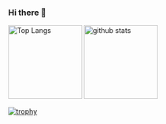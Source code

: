 ### Hi there 👋

<!--
**natumi66/natumi66** is a ✨ _special_ ✨ repository because its `README.md` (this file) appears on your GitHub profile.

Here are some ideas to get you started:

- 🔭 I’m currently working on ...
- 🌱 I’m currently learning ...
- 👯 I’m looking to collaborate on ...
- 🤔 I’m looking for help with ...
- 💬 Ask me about ...
- 📫 How to reach me: ...
- 😄 Pronouns: ...
- ⚡ Fun fact: ...
-->
<p align="left"> 
  <img alt="Top Langs" height="150px" src="https://github-readme-stats.vercel.app/api/top-langs/?username=natumi66&layout=compact&count_private=true&show_icons=true&theme=onedark" />

  <img alt="github stats" height="150px" src="https://github-readme-stats.vercel.app/api?username=natumi66&count_private=true&show_icons=true&show_icons=true&theme=onedark" />
</p>

[![trophy](https://github-profile-trophy.vercel.app/?username=natumi66&theme=onedark&column=7
)](https://github.com/ryo-ma/github-profile-trophy)
